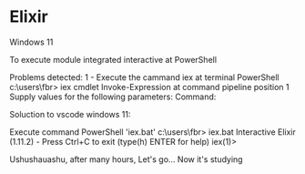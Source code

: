 # Elixir
Windows 11

To execute module integrated interactive at PowerShell

Problems detected:
1 - Execute the cammand iex at terminal PowerShell 
c:\users\fbr> iex
cmdlet Invoke-Expression at command pipeline position 1
Supply values for the following parameters:
Command:

Soluction to vscode windows 11:

Execute command PowerShell 'iex.bat'
c:\users\fbr> iex.bat
Interactive Elixir (1.11.2) - Press Ctrl+C to exit (type(h) ENTER for help)
iex(1)>

Ushushauashu, after many hours, Let's go...
Now it's studying
